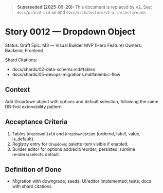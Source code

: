 > **Superseded (2025-09-20):** This document is replaced by v2.
> See: `docs/prd/v2-prd.md` and `docs/architecture/v2-architecture.md`.

# Story 0012 — Dropdown Object

Status: Draft
Epic: M3 — Visual Builder MVP (Hero Feature)
Owners: Backend, Frontend

Shard Citations:
- docs/shards/02-data-schema.md#tables
- docs/shards/05-devops-migrations.md#alembic-flow

## Context
Add Dropdown object with options and default selection, following the same DB-first extensibility pattern.

## Acceptance Criteria
1) Tables `DropdownField` and `DropdownOption` (ordered, label, value, is_default).
2) Registry entry for `dropdown`; palette item visible if enabled.
3) Builder editor for options add/edit/reorder; persisted; runtime renders/selects default.

## Definition of Done
- Migration with downgrade; seeds; UI/editor implemented; tests; docs with shard citations.
